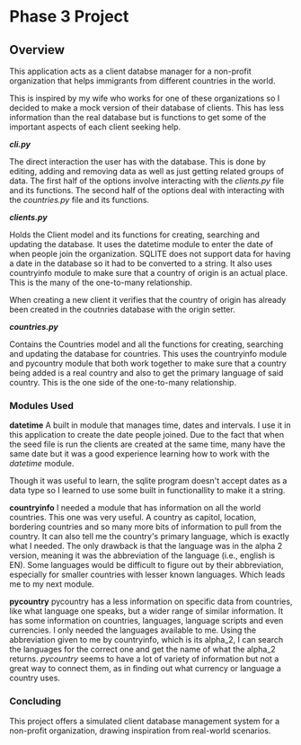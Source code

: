 # Phase 3 Project
## Overview
This application acts as a client databse manager for a non-profit organization that helps immigrants from different countries in the world.

This is inspired by my wife who works for one of these organizations so I decided to make a mock version of their database of clients. This has less information than the real database but is functions to get some of the important aspects of each client seeking help.



***cli.py***

The direct interaction the user has with the database. This is done by editing, adding and removing data as well as just getting related groups of data. The first half of the options involve interacting with the *clients.py* file and its functions. The second half of the options deal with interacting with the *countries.py* file and its functions.

***clients.py***

Holds the Client model and its functions for creating, searching and updating the database. It uses the datetime module to enter the date of when people join the organization. SQLITE does not support data for having a date in the database so it had to be converted to a string. It also uses countryinfo module to make sure that a country of origin is an actual place. This is the many of the one-to-many relationship.

When creating a new client it verifies that the country of origin has already been created in the coutnries database with the origin setter.

***countries.py***

Contains the Countries model and all the functions for creating, searching and updating the database for countries. This uses the countryinfo module and pycountry module that both work together to make sure that a country being added is a real country and also to get the primary language of said country. This is the one side of the one-to-many relationship.



### Modules Used
**datetime** A built in module that manages time, dates and intervals. I use it in this application to create the date people joined. Due to the fact that when the seed file is run the clients are created at the same time, many have the same date but it was a good experience learning how to work with the *datetime* module.

Though it was useful to learn, the sqlite program doesn't accept dates as a data type so I learned to use some built in functionallity to make it a string. 

**countryinfo** I needed a module that has information on all the world countries. This one was very useful. A country as capitol, location, bordering countries and so many more bits of information to pull from the country. It can also tell me the country's primary language, which is exactly what I needed. The only drawback is that the language was in the alpha 2 version, meaning it was the abbreviation of the language (i.e., english is EN). Some languages would be difficult to figure out by their abbreviation, especially for smaller countries with lesser known languages. Which leads me to my next module.

**pycountry** pycountry has a less information on specific data from countries, like what language one speaks, but a wider range of similar information. It has some information on countries, languages, language scripts and even currencies. I only needed the languages available to me. Using the abbreviation given to me by countryinfo, which is its alpha_2, I can search the languages for the correct one and get the name of what the alpha_2 returns. *pycountry* seems to have a lot of variety of information but not a great way to connect them, as in finding out what currency or language a country uses.

### Concluding

This project offers a simulated client database management system for a non-profit organization, drawing inspiration from real-world scenarios.